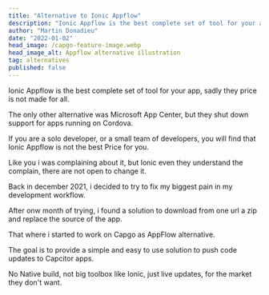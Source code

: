 ```yaml
---
title: "Alternative to Ionic Appflow"
description: "Ionic Appflow is the best complete set of tool for your app, sadly they price is not made for all."
author: "Martin Donadieu"
date: "2022-01-02"
head_image: /capgo-feature-image.webp
head_image_alt: Appflow alternative illustration
tag: alternatives
published: false
---
```


Ionic Appflow is the best complete set of tool for your app, sadly they price is not made for all.

The only other alternative was Microsoft App Center, but they shut down support for apps running on Cordova.

If you are a solo developer, or a small team of developers, you will find that Ionic Appflow is not the best Price for you.

Like you i was complaining about it, but Ionic even they understand the complain, there are not open to change it.

Back in december 2021, i decided to try to fix my biggest pain in my development workflow.

After onw month of trying, i found a solution to download from one url a zip and replace the source of the app.

That where i started to work on Capgo as AppFlow alternative.

The goal is to provide a simple and easy to use solution to push code updates to Capcitor apps.

No Native build, not big toolbox like Ionic, just live updates, for the market they don't want.



